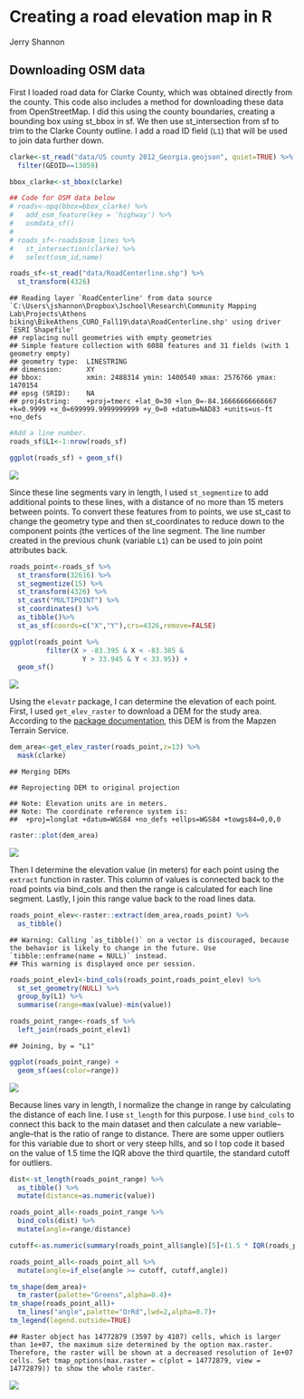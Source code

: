 Creating a road elevation map in R
================
Jerry Shannon

## Downloading OSM data

First I loaded road data for Clarke County, which was obtained directly
from the county. This code also includes a method for downloading these
data from OpenStreetMap. I did this using the county boundaries,
creating a bounding box using st\_bbox in sf. We then use
st\_intersection from sf to trim to the Clarke County outline. I add a
road ID field (`L1`) that will be used to join data further down.

``` r
clarke<-st_read("data/US county 2012_Georgia.geojson", quiet=TRUE) %>%
  filter(GEOID==13059)

bbox_clarke<-st_bbox(clarke)

## Code for OSM data below
# roads<-opq(bbox=bbox_clarke) %>%
#   add_osm_feature(key = 'highway') %>%
#   osmdata_sf()
# 
# roads_sf<-roads$osm_lines %>%
#   st_intersection(clarke) %>%
#   select(osm_id,name)

roads_sf<-st_read("data/RoadCenterline.shp") %>%
  st_transform(4326)
```

    ## Reading layer `RoadCenterline' from data source `C:\Users\jshannon\Dropbox\Jschool\Research\Community Mapping Lab\Projects\Athens biking\BikeAthens_CURO_Fall19\data\RoadCenterline.shp' using driver `ESRI Shapefile'
    ## replacing null geometries with empty geometries
    ## Simple feature collection with 6088 features and 31 fields (with 1 geometry empty)
    ## geometry type:  LINESTRING
    ## dimension:      XY
    ## bbox:           xmin: 2488314 ymin: 1400540 xmax: 2576766 ymax: 1470154
    ## epsg (SRID):    NA
    ## proj4string:    +proj=tmerc +lat_0=30 +lon_0=-84.16666666666667 +k=0.9999 +x_0=699999.9999999999 +y_0=0 +datum=NAD83 +units=us-ft +no_defs

``` r
#Add a line number.
roads_sf$L1<-1:nrow(roads_sf)

ggplot(roads_sf) + geom_sf()
```

![](elevation_map_accdata_files/figure-gfm/cars-1.png)<!-- -->

Since these line segments vary in length, I used `st_segmentize` to add
additional points to these lines, with a distance of no more than 15
meters between points. To convert these features from to points, we use
st\_cast to change the geometry type and then st\_coordinates to reduce
down to the component points (the vertices of the line segment. The line
number created in the previous chunk (variable `L1`) can be used to join
point attributes back.

``` r
roads_point<-roads_sf %>%
  st_transform(32616) %>%
  st_segmentize(15) %>% 
  st_transform(4326) %>%
  st_cast("MULTIPOINT") %>%
  st_coordinates() %>%
  as_tibble()%>%
  st_as_sf(coords=c("X","Y"),crs=4326,remove=FALSE)

ggplot(roads_point %>%
         filter(X > -83.395 & X < -83.385 &
                  Y > 33.945 & Y < 33.95)) + 
  geom_sf()
```

![](elevation_map_accdata_files/figure-gfm/unnamed-chunk-1-1.png)<!-- -->

Using the `elevatr` package, I can determine the elevation of each
point. First, I used `get_elev_raster` to download a DEM for the study
area. According to the [package
documentation](https://www.rdocumentation.org/packages/elevatr/versions/0.2.0/topics/get_elev_raster),
this DEM is from the Mapzen Terrain Service.

``` r
dem_area<-get_elev_raster(roads_point,z=13) %>%
  mask(clarke)
```

    ## Merging DEMs

    ## Reprojecting DEM to original projection

    ## Note: Elevation units are in meters.
    ## Note: The coordinate reference system is:
    ##  +proj=longlat +datum=WGS84 +no_defs +ellps=WGS84 +towgs84=0,0,0

``` r
raster::plot(dem_area)
```

![](elevation_map_accdata_files/figure-gfm/unnamed-chunk-2-1.png)<!-- -->

Then I determine the elevation value (in meters) for each point using
the `extract` function in raster. This column of values is connected
back to the road points via bind\_cols and then the range is calculated
for each line segment. Lastly, I join this range value back to the road
lines data.

``` r
roads_point_elev<-raster::extract(dem_area,roads_point) %>%
  as_tibble()
```

    ## Warning: Calling `as_tibble()` on a vector is discouraged, because the behavior is likely to change in the future. Use `tibble::enframe(name = NULL)` instead.
    ## This warning is displayed once per session.

``` r
roads_point_elev1<-bind_cols(roads_point,roads_point_elev) %>%
  st_set_geometry(NULL) %>%
  group_by(L1) %>%
  summarise(range=max(value)-min(value))

roads_point_range<-roads_sf %>%
  left_join(roads_point_elev1) 
```

    ## Joining, by = "L1"

``` r
ggplot(roads_point_range) + 
  geom_sf(aes(color=range))
```

![](elevation_map_accdata_files/figure-gfm/unnamed-chunk-3-1.png)<!-- -->

Because lines vary in length, I normalize the change in range by
calculating the distance of each line. I use `st_length` for this
purpose. I use `bind_cols` to connect this back to the main dataset and
then calculate a new variable–angle–that is the ratio of range to
distance. There are some upper outliers for this variable due to short
or very steep hills, and so I top code it based on the value of 1.5 time
the IQR above the third quartile, the standard cutoff for outliers.

``` r
dist<-st_length(roads_point_range) %>%
  as_tibble() %>%
  mutate(distance=as.numeric(value))

roads_point_all<-roads_point_range %>%
  bind_cols(dist) %>%
  mutate(angle=range/distance)

cutoff<-as.numeric(summary(roads_point_all$angle)[5]+(1.5 * IQR(roads_point_all$angle,na.rm=TRUE)))

roads_point_all<-roads_point_all %>%
  mutate(angle=if_else(angle >= cutoff, cutoff,angle))

tm_shape(dem_area)+
  tm_raster(palette="Greens",alpha=0.4)+
tm_shape(roads_point_all)+
  tm_lines("angle",palette="OrRd",lwd=2,alpha=0.7)+
tm_legend(legend.outside=TRUE)
```

    ## Raster object has 14772879 (3597 by 4107) cells, which is larger than 1e+07, the maximum size determined by the option max.raster. Therefore, the raster will be shown at a decreased resolution of 1e+07 cells. Set tmap_options(max.raster = c(plot = 14772879, view = 14772879)) to show the whole raster.

![](elevation_map_accdata_files/figure-gfm/unnamed-chunk-4-1.png)<!-- -->
